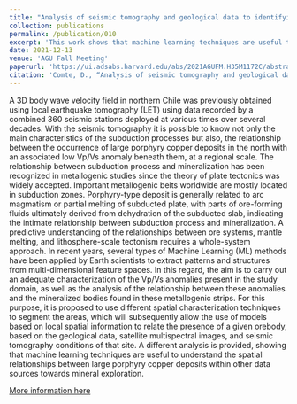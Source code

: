 ```yaml
---
title: "Analysis of seismic tomography and geological data to identifying spatial relationships between large ore deposits in northern Chile using machine learning methods: Preliminary results"
collection: publications
permalink: /publication/010
excerpt: 'This work shows that machine learning techniques are useful to understand the spatial relationships between large porphyry copper deposits within other data sources towards mineral exploration.'
date: 2021-12-13
venue: 'AGU Fall Meeting'
paperurl: 'https://ui.adsabs.harvard.edu/abs/2021AGUFM.H35M1172C/abstract'
citation: 'Comte, D., “Analysis of seismic tomography and geological data to identifying spatial relationships between large ore deposits in northern Chile using machine learning methods: Preliminary results”, vol. 2021, Art. no. H35M-1172, 2021.'
---
```


A 3D body wave velocity field in northern Chile was previously obtained using local earthquake tomography (LET) using data recorded by a combined 360 seismic stations deployed at various times over several decades. With the seismic tomography it is possible to know not only the main characteristics of the subduction processes but also, the relationship between the occurrence of large porphyry copper deposits in the north with an associated low Vp/Vs anomaly beneath them, at a regional scale. The relationship between subduction process and mineralization has been recognized in metallogenic studies since the theory of plate tectonics was widely accepted. Important metallogenic belts worldwide are mostly located in subduction zones. Porphyry-type deposit is generally related to arc magmatism or partial melting of subducted plate, with parts of ore-forming fluids ultimately derived from dehydration of the subducted slab, indicating the intimate relationship between subduction process and mineralization. A predictive understanding of the relationships between ore systems, mantle melting, and lithosphere-scale tectonism requires a whole-system approach. In recent years, several types of Machine Learning (ML) methods have been applied by Earth scientists to extract patterns and structures from multi-dimensional feature spaces. In this regard, the aim is to carry out an adequate characterization of the Vp/Vs anomalies present in the study domain, as well as the analysis of the relationship between these anomalies and the mineralized bodies found in these metallogenic strips. For this purpose, it is proposed to use different spatial characterization techniques to segment the areas, which will subsequently allow the use of models based on local spatial information to relate the presence of a given orebody, based on the geological data, satellite multispectral images, and seismic tomography conditions of that site. A different analysis is provided, showing that machine learning techniques are useful to understand the spatial relationships between large porphyry copper deposits within other data sources towards mineral exploration.

[More information here](https://ui.adsabs.harvard.edu/abs/2021AGUFM.H35M1172C/abstract)

